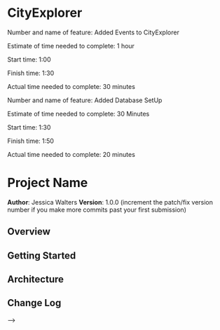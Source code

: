 # CityExplorer

Number and name of feature: Added Events to CityExplorer

Estimate of time needed to complete: 1 hour

Start time: 1:00

Finish time: 1:30

Actual time needed to complete: 30 minutes

Number and name of feature: Added Database SetUp

Estimate of time needed to complete: 30 Minutes

Start time: 1:30

Finish time: 1:50

Actual time needed to complete: 20 minutes

# Project Name

**Author**: Jessica Walters
**Version**: 1.0.0 (increment the patch/fix version number if you make more commits past your first submission)

## Overview
<!-- Provide a high level overview of what this application is and why you are building it, beyond the fact that it's an assignment for this class. (i.e. What's your problem domain?) -->

## Getting Started
<!-- What are the steps that a user must take in order to build this app on their own machine and get it running? -->

## Architecture
<!-- Provide a detailed description of the application design. What technologies (languages, libraries, etc) you're using, and any other relevant design information. -->

## Change Log
<!-- Use this area to document the iterative changes made to your application as each feature is successfully implemented. Use time stamps. Here's an examples:

01-01-2001 4:59pm - Application now has a fully-functional express server, with a GET route for the location resource.

## Credits and Collaborations
<!-- Give credit (and a link) to other people or resources that helped you build this application. -->
-->